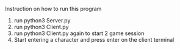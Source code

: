 Instruction on how to run this program
1. run python3 Server.py
2. run python3 Client.py
3. run python3 Client.py again to start 2 game session
4. Start entering a character and press enter on the client terminal